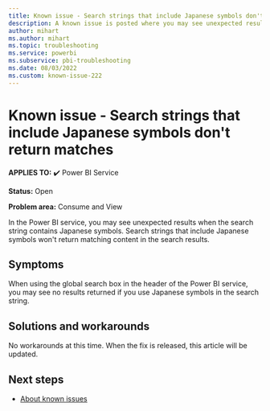 ```yaml
---
title: Known issue - Search strings that include Japanese symbols don't return matches
description: A known issue is posted where you may see unexpected results when the search string contains Japanese symbols
author: mihart
ms.author: mihart
ms.topic: troubleshooting  
ms.service: powerbi
ms.subservice: pbi-troubleshooting
ms.date: 08/03/2022
ms.custom: known-issue-222
---
```


# Known issue - Search strings that include Japanese symbols don't return matches

**APPLIES TO:** ✔️ Power BI Service

**Status:** Open

**Problem area:** Consume and View

In the Power BI service, you may see unexpected results when the search string contains Japanese symbols. Search strings that include Japanese symbols won't return matching content in the search results.

## Symptoms

When using the global search box in the header of the Power BI service, you may see no results returned if you use Japanese symbols in the search string.

## Solutions and workarounds

No workarounds at this time. When the fix is released, this article will be updated.

## Next steps

- [About known issues](/power-bi/troubleshoot/known-issues/power-bi-known-issues)
